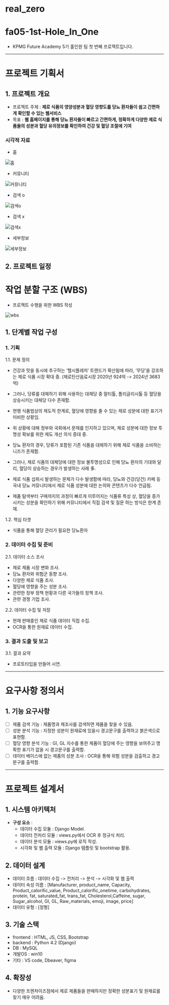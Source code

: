 # real_zero
# fa05-1st-Hole_In_One
- KPMG Future Academy 5기 홀인원 팀 첫 번째 프로젝트입니다.

-------------------

# 프로젝트 기획서

## 1. 프로젝트 개요

- 프로젝트 주제 : **제로 식품의 영양성분과 혈당 영향도를 당뇨 환자들이 쉽고 간편하게 확인할 수 있는 웹서비스**
- 목표 : **웹 홈페이지를 통해 당뇨 환자들이 빠르고 간편하게, 정확하게 다양한 제로 식품들의 성분과 혈당 유의정보를 확인하여 건강 및 혈당 조절에 기여**
  
### 시각적 자료

- 홈
<img src = "images/홈.JPG" alt="홈">

- 커뮤니티
<img src = "images/커뮤니티.JPG" alt="커뮤니티">

- 검색 o
<img src = "images/검색o.JPG" alt="검색o">

- 검색 x
<img src = "images/검색x.JPG" alt="검색x">

- 세부정보 
<img src = "images/세부정보.JPG" alt="세부정보">

## 2. 프로젝트 일정

# 작업 분할 구조 (WBS)

- 프로젝트 수행을 위한 WBS 작성
<img src = "images/wbs.JPG" alt="wbs">

## 1. 단계별 작업 구성

### 1. 기획

1.1. 문제 정의

 - 건강과 맛을 동시에 추구하는 ‘헬시플레저’ 트렌드가 확산됨에 따라, ‘무당’을 강조하는 제로 식품 시장 확대 중. (제로탄산음료시장 2020년 924억 -> 2024년 3683억)
 - 그러나, 당류를 대체하기 위해 사용하는 대체당 중 말티톨, 폴리글리시톨 등 혈당을 상승시키는 대체당 다수 존재함.
 -  현행 식품법상의 제도적 한계로, 혈당에 영향을 줄 수 있는 제로 성분에 대한 표기가 미비한 상황임.
 -  위 상황에 대해 정부와 국회에서 문제를 인지하고 있으며, 제로 성분에 대한 정보 투명성 확보를 위한 제도 개선 의식 증대 중.

 - 당뇨 환자의 경우, 당류가 포함된 기존 식품을 대체하기 위해 제로 식품을 소비하는 니즈가 존재함.
 - 그러나, 제로 식품의 대체당에 대한 정보 불투명성으로 인해 당뇨 환자의 기대와 달리, 혈당이 상승하는 경우가 발생하는 사례 多.
 - 제로 식품 섭취시 발생하는 문제가 다수 발생함에 따라, 당뇨와 건강(당건) 카페 등 국내 당뇨 커뮤니티에서 제로 식품 성분에 대한 논의와 콘텐츠가 다수 언급됨.
 - 제품 탐색부터 구매까지의 과정이 빠르게 이루어지는 식품류 특성 상, 혈당을 증가시키는 성분을 확인하기 위해 커뮤니티에서 직접 검색 및 질문 하는 방식은 한계 존재.

1.2. 핵심 타겟

 - 식품을 통해 혈당 관리가 필요한 당뇨환자

### 2. 데이터 수집 및 준비

2.1. 데이터 소스 조사

 - 제로 제품 시장 변화 조사.
 - 당뇨 환자와 위험군 동향 조사.
 - 다양한 제로 식품 조사.
 - 혈당에 영향을 주는 성분 조사.
 - 관련한 정부 정책 현황과 다른 국가들의 정책 조사.
 - 관련 경쟁 기업 조사.

2.2. 데이터 수집 및 저장

 - 현재 판매중인 제로 식품 데이터 직접 수집.
 - OCR을 통한 원재료 데이터 수집.

### 3. 결과 도출 및 보고

3.1. 결과 요약

 - 프로토타입을 만들어 시연.

------------------------------

# 요구사항 정의서

## 1. 기능 요구사항

- [ ] 제품 검색 기능 : 제품명과 제조사를 검색하면 제품을 찾을 수 있음.
- [ ] 성분 분석 기능 : 지정한 성분이 원재료에 있을시 경고문구를 출력하고 붉은색으로 표현함.
- [ ] 혈당 영향 분석 기능 : GI, GL 지수를 통한 제품이 혈당에 주는 영향을 보여주고 명확한 표기가 없을 시 경고문구를 출력함.
- [ ] 데이터 베이스에 없는 제품의 성분 조사 : OCR을 통해 위험 성분을 검출하고 경고문구를 출력함.

----------------------------

# 프로젝트 설계서

## 1. 시스템 아키텍처
- **구성 요소** :
  - 데이터 수집 모듈 : Django Model.
  - 데이터 전처리 모듈 : views.py에서 OCR 후 정규식 처리.
  - 데이터 분석 모듈 : views.py에 로직 작성.
  - 시각화 및 웹 출력 모듈 : Django 템플릿 및 bootstrap 활용.

## 2. 데이터 설계
 - 데이터 흐름 : 데이터 수집 -> 전처리 -> 분석 -> 시각화 및 웹 출력
 - 데이터 속성 이름 : [Manufacturer, product_name, Capacity, Product_calorific_value, Product_calorific_onetime, carbohydrates, protein, fat, saturated_fat, trans_fat, Cholesterol,Caffeine, sugar, Sugar_alcohol, GI, GL, Raw_materials, emoji, image, price]
 - 데이터 유형 : [정형]

## 3. 기술 스택
- frontend : HTML, JS, CSS, Bootstrap
- backend : Python 4.2 (Django)
- DB : MySQL
- 개발OS : win10
- 기타 : VS code, Dbeaver, figma

## 4. 확장성
 - 다양한 프렌차이즈점에서 제로 제품들을 판매하지만 정확한 성분표기 및 원재료를 찾기 매우 어려움.
